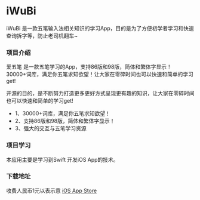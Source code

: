 # iWuBi
iWuBi 是一款五笔输入法相关知识的学习App，目的是为了方便初学者学习和快速查询拆字等，防止老司机翻车~


### 项目介绍
爱五笔 是一款五笔学习的App，支持86版和98版，简体和繁体字显示！30000+词库，满足你五笔求知欲望！让大家在零碎时间也可以快速和简单的学习get! 

开源的目的，是不断努力打造更多更好方式呈现更有趣的知识，让大家在零碎时间也可以快速和简单的学习get! 

- 1、30000+词库，满足你五笔求知欲望！
- 2、支持86版和98版，简体和繁体字显示！
- 3、强大的交互与五笔学习资源


### 项目学习
本应用主要是学习到Swift 开发iOS App的技术。


### 下载地址
收费人民币1元以表示意  [iOS App Store](https://itunes.apple.com/cn/app/iWuBi/id1459028801?l=zh&ls=1&mt=8)
